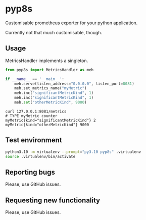 # pyp8s

Customisable prometheus exporter for your python application.

Currently not that much customisable, though.

## Usage

MetricsHandler implements a singleton.

```python
from pyp8s import MetricsHandler as meh

if __name__ == '__main__':
	meh.serve(listen_address="0.0.0.0", listen_port=8081)
	meh.set_metrics_name("myMetric")
	meh.inc("significantMetricKind", 1)
	meh.inc("significantMetricKind", 1)
	meh.set("otherMetricKind", 9000)
```

```
curl 127.0.0.1:8081/metrics
# TYPE myMetric counter
myMetric{kind="significantMetricKind"} 2
myMetric{kind="otherMetricKind"} 9000
```

## Test environment

```bash
python3.10 -m virtualenv --prompt="py3.10 pyp8s" .virtualenv
source .virtualenv/bin/activate
```

## Reporting bugs

Please, use GitHub issues.

## Requesting new functionality

Please, use GitHub issues.
